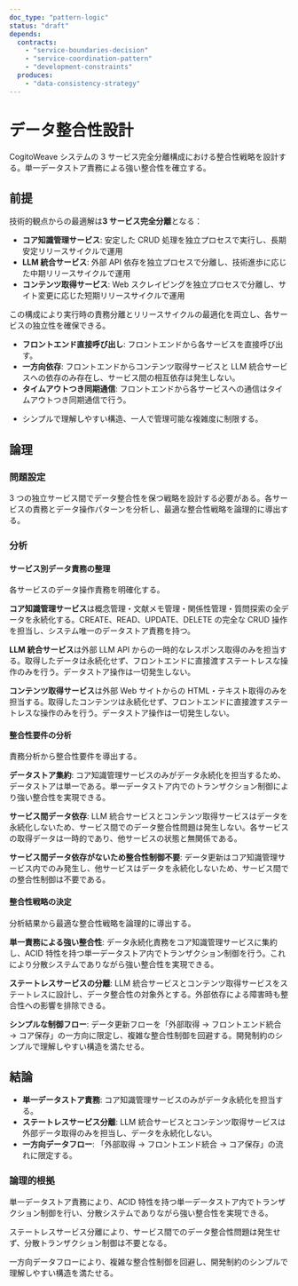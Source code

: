 ```yaml
---
doc_type: "pattern-logic"
status: "draft"
depends:
  contracts:
    - "service-boundaries-decision"
    - "service-coordination-pattern"
    - "development-constraints"
  produces:
    - "data-consistency-strategy"
---
```


# データ整合性設計

CogitoWeave システムの 3 サービス完全分離構成における整合性戦略を設計する。単一データストア責務による強い整合性を確立する。

## 前提

<!-- PREMISE_BEGIN: service-boundaries-decision -->

技術的観点からの最適解は**3 サービス完全分離**となる：

- **コア知識管理サービス**: 安定した CRUD 処理を独立プロセスで実行し、長期安定リリースサイクルで運用
- **LLM 統合サービス**: 外部 API 依存を独立プロセスで分離し、技術進歩に応じた中期リリースサイクルで運用
- **コンテンツ取得サービス**: Web スクレイピングを独立プロセスで分離し、サイト変更に応じた短期リリースサイクルで運用

この構成により実行時の責務分離とリリースサイクルの最適化を両立し、各サービスの独立性を確保できる。

<!-- PREMISE_END: service-boundaries-decision -->

<!-- PREMISE_BEGIN: service-coordination-pattern -->

- **フロントエンド直接呼び出し**: フロントエンドから各サービスを直接呼び出す。
- **一方向依存**: フロントエンドからコンテンツ取得サービスと LLM 統合サービスへの依存のみ存在し、サービス間の相互依存は発生しない。
- **タイムアウトつき同期通信**: フロントエンドから各サービスへの通信はタイムアウトつき同期通信で行う。

<!-- PREMISE_END: service-coordination-pattern -->

<!-- PREMISE_BEGIN: development-constraints -->

- シンプルで理解しやすい構造、一人で管理可能な複雑度に制限する。

<!-- PREMISE_END: development-constraints -->

## 論理

### 問題設定

3 つの独立サービス間でデータ整合性を保つ戦略を設計する必要がある。各サービスの責務とデータ操作パターンを分析し、最適な整合性戦略を論理的に導出する。

### 分析

#### サービス別データ責務の整理

各サービスのデータ操作責務を明確化する。

**コア知識管理サービス**は概念管理・文献メモ管理・関係性管理・質問探索の全データを永続化する。CREATE、READ、UPDATE、DELETE の完全な CRUD 操作を担当し、システム唯一のデータストア責務を持つ。

**LLM 統合サービス**は外部 LLM API からの一時的なレスポンス取得のみを担当する。取得したデータは永続化せず、フロントエンドに直接渡すステートレスな操作のみを行う。データストア操作は一切発生しない。

**コンテンツ取得サービス**は外部 Web サイトからの HTML・テキスト取得のみを担当する。取得したコンテンツは永続化せず、フロントエンドに直接渡すステートレスな操作のみを行う。データストア操作は一切発生しない。

#### 整合性要件の分析

責務分析から整合性要件を導出する。

**データストア集約**: コア知識管理サービスのみがデータ永続化を担当するため、データストアは単一である。単一データストア内でのトランザクション制御により強い整合性を実現できる。

**サービス間データ依存**: LLM 統合サービスとコンテンツ取得サービスはデータを永続化しないため、サービス間でのデータ整合性問題は発生しない。各サービスの取得データは一時的であり、他サービスの状態と無関係である。

**サービス間データ依存がないため整合性制御不要**: データ更新はコア知識管理サービス内でのみ発生し、他サービスはデータを永続化しないため、サービス間での整合性制御は不要である。

#### 整合性戦略の決定

分析結果から最適な整合性戦略を論理的に導出する。

**単一責務による強い整合性**: データ永続化責務をコア知識管理サービスに集約し、ACID 特性を持つ単一データストア内でトランザクション制御を行う。これにより分散システムでありながら強い整合性を実現できる。

**ステートレスサービスの分離**: LLM 統合サービスとコンテンツ取得サービスをステートレスに設計し、データ整合性の対象外とする。外部依存による障害時も整合性への影響を排除できる。

**シンプルな制御フロー**: データ更新フローを「外部取得 → フロントエンド統合 → コア保存」の一方向に限定し、複雑な整合性制御を回避する。開発制約のシンプルで理解しやすい構造を満たせる。

## 結論

<!-- GLOBAL_CONCLUSION_BEGIN: data-consistency-strategy -->

- **単一データストア責務**: コア知識管理サービスのみがデータ永続化を担当する。
- **ステートレスサービス分離**: LLM 統合サービスとコンテンツ取得サービスは外部データ取得のみを担当し、データを永続化しない。
- **一方向データフロー**: 「外部取得 → フロントエンド統合 → コア保存」の流れに限定する。

<!-- GLOBAL_CONCLUSION_END: data-consistency-strategy -->

### 論理的根拠

単一データストア責務により、ACID 特性を持つ単一データストア内でトランザクション制御を行い、分散システムでありながら強い整合性を実現できる。

ステートレスサービス分離により、サービス間でのデータ整合性問題は発生せず、分散トランザクション制御は不要となる。

一方向データフローにより、複雑な整合性制御を回避し、開発制約のシンプルで理解しやすい構造を満たせる。

